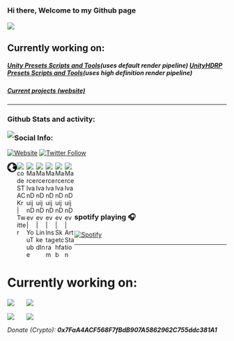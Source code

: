 ### Hi there, Welcome to my Github page 

<a href="https://github.com/MarcelvanDuijnDev">
<img align="center" src="https://raw.githubusercontent.com/MarcelvanDuijnDev/MarcelvanDuijnDev/main/Images/GithubProfileReadmeImage.png">
</a>

## Currently working on: 
##### [Unity Presets Scripts and Tools](https://github.com/MarcelvanDuijnDev/UnityPresets)(uses default render pipeline) [UnityHDRP Presets Scripts and Tools](https://github.com/MarcelvanDuijnDev/UnityPresetsHDRP)(uses high definition render pipeline)
##### [Current projects (website)](https://www.marcelvanduijn.com/unity3d/unity3d-current-projects/)
---

### Github Stats and activity: <br>
<a href="https://github.com/MarcelvanDuijnDev">
<img align="left" src="https://github-readme-stats.vercel.app/api?username=MarcelvanDuijnDev&theme=dark&show_icons=true" />
</a>

<!--START_SECTION:activity-->

<!--END_SECTION:activity-->

### Social Info: 
[![Website](https://img.shields.io/website?label=marcelvanduijn.com&style=for-the-badge&url=https%3A%2F%2Fmarcelvanduijn.com)](https://marcelvanduijn.com)
[![Twitter Follow](https://img.shields.io/twitter/follow/MarcelvanDuijn_?color=1DA1F2&logo=twitter&style=for-the-badge)](https://twitter.com/intent/follow?original_referer=https%3A%2F%2Fgithub.com%2FcodeSTACKr&screen_name=MarcelvanDuijn_)

[<img align="left" alt="codeSTACKr.com" width="22px" src="https://raw.githubusercontent.com/iconic/open-iconic/master/svg/globe.svg" />](https://www.marcelvanduijn.com/)
[<img align="left" alt="codeSTACKr | Twitter" width="22px" src="https://cdn.jsdelivr.net/npm/simple-icons@v3/icons/twitter.svg" />](https://twitter.com/MarcelvanDuijn_)
[<img align="left" alt="MarcelvanDuijnDev | YouTube" width="22px" src="https://cdn.jsdelivr.net/npm/simple-icons@v3/icons/youtube.svg" />](https://www.youtube.com/channel/UCifUu8rDfr-ljsMx8bUVGrg)
[<img align="left" alt="MarcelvanDuijnDev | LinkedIn" width="22px" src="https://cdn.jsdelivr.net/npm/simple-icons@v3/icons/linkedin.svg" />](https://www.linkedin.com/in/marcel-van-duijn/)
[<img align="left" alt="MarcelvanDuijnDev | Instagram" width="22px" src="https://cdn.jsdelivr.net/npm/simple-icons@v3/icons/instagram.svg" />](https://www.instagram.com/marcelvanduijn_/)
[<img align="left" alt="MarcelvanDuijnDev | Sketchfab" width="22px" src="https://cdn.jsdelivr.net/npm/simple-icons@3.12.2/icons/sketchfab.svg" />](https://sketchfab.com/MarcelvanDuijn)
[<img align="left" alt="MarcelvanDuijnDev | ArtStation" width="22px" src="https://cdn.jsdelivr.net/npm/simple-icons@3.12.2/icons/artstation.svg" />](https://www.artstation.com/marcelvanduijn)

<br /><br /><br />
---

### spotify playing 🎧
[![Spotify](https://novatorem.marcelvanduijndev.vercel.app/api/spotify)](https://open.spotify.com/user/marcel_van_duijn)

---
<br />

# Currently working on:
<a href="https://github.com/MarcelvanDuijnDev/UnityPresets"><img align="center" width="48%" src="https://raw.githubusercontent.com/MarcelvanDuijnDev/MarcelvanDuijnDev/main/Images/ProjectButton_UnityPresets.png"></a> 	&nbsp; 	&nbsp; 	&nbsp; <a href="https://github.com/MarcelvanDuijnDev/UnityPresetsHDRP"><img align="center" width="48%" src="https://raw.githubusercontent.com/MarcelvanDuijnDev/MarcelvanDuijnDev/main/Images/ProjectButton_UnityPresetsHDRP.png"></a>

<a href="https://github.com/MarcelvanDuijnDev/3DModels"><img align="center" width="48%" src="https://raw.githubusercontent.com/MarcelvanDuijnDev/MarcelvanDuijnDev/main/Images/ProjectButton_3DModels.png"></a> 	&nbsp; 	&nbsp; 	&nbsp; <a href="https://github.com/MarcelvanDuijnDev/Pandemic-Simulation"><img align="center" width="48%" src="https://github.com/MarcelvanDuijnDev/MarcelvanDuijnDev/blob/main/Images/ProjectButton_PandemicSimulation.png?raw=true"></a>

_Donate (Crypto): **0x7FaA4ACF568F7fBdB907A5862962C755ddc381A1**_
